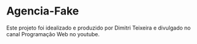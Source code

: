 # Agencia-Fake 
Este projeto foi idealizado e produzido por Dimitri Teixeira e divulgado no canal Programação Web no youtube.
